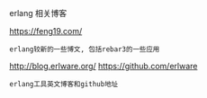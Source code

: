 erlang 相关博客

https://feng19.com/
```text
erlang较新的一些博文, 包括rebar3的一些应用 
```

http://blog.erlware.org/
https://github.com/erlware
```text
erlang工具英文博客和github地址
```
